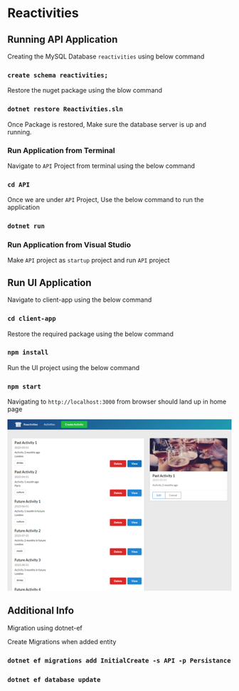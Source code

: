 # Reactivities

## Running API Application

Creating the MySQL Database `reactivities` using below command

### `create schema reactivities;`

Restore the nuget package using the blow command

### `dotnet restore Reactivities.sln`

Once Package is restored, Make sure the database server is up and running.

### Run Application from Terminal

Navigate to `API` Project from terminal using the below command

### `cd API`

Once we are under `API` Project, Use the below command to run the application

### `dotnet run`

### Run Application from Visual Studio

Make `API` project as `startup` project and run `API` project

## Run UI Application

Navigate to client-app using the below command

### `cd client-app`

Restore the required package using the below command

### `npm install`

Run the UI project using the below command

### `npm start`

Navigating to `http://localhost:3000` from browser should land up in home page

![Home Page](images/home-page.png)


## Additional Info
Migration using dotnet-ef

Create Migrations when added entity
### `dotnet ef migrations add InitialCreate -s API -p Persistance`

### `dotnet ef database update`